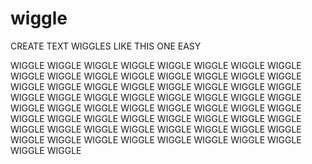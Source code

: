 # wiggle
CREATE TEXT WIGGLES LIKE THIS ONE EASY

 WIGGLE
 WIGGLE
 WIGGLE
  WIGGLE
   WIGGLE
    WIGGLE
     WIGGLE
      WIGGLE
       WIGGLE
        WIGGLE
        WIGGLE
        WIGGLE
       WIGGLE
      WIGGLE
     WIGGLE
    WIGGLE
   WIGGLE
  WIGGLE
 WIGGLE
 WIGGLE
 WIGGLE
  WIGGLE
   WIGGLE
    WIGGLE
     WIGGLE
      WIGGLE
       WIGGLE
        WIGGLE
        WIGGLE
        WIGGLE
       WIGGLE
      WIGGLE
     WIGGLE
    WIGGLE
   WIGGLE
  WIGGLE
 WIGGLE
 WIGGLE
 WIGGLE
  WIGGLE
   WIGGLE
    WIGGLE
     WIGGLE
      WIGGLE
       WIGGLE
        WIGGLE
        WIGGLE
        WIGGLE
       WIGGLE
      WIGGLE
     WIGGLE
    WIGGLE
   WIGGLE
  WIGGLE
 WIGGLE
 WIGGLE
 WIGGLE
  WIGGLE
   WIGGLE
    WIGGLE
     WIGGLE
      WIGGLE
       WIGGLE
        WIGGLE
        WIGGLE
        WIGGLE
